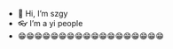- 👋 Hi, I’m szgy
- 👓 I’m a yi people
- 😁😁😁😁😁😁😁😁😁😁😁😁😁😁😁😁😁😁

<!---
szgyFee/szgyFee is a ✨ special ✨ repository because its `README.md` (this file) appears on your GitHub profile.
You can click the Preview link to take a look at your changes.
--->
